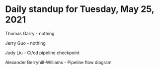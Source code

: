 # Daily standup for Tuesday, May 25, 2021

Thomas Garry - nothing

Jerry Guo - nothing

Judy Liu - Ci/cd pipeline checkpoint

Alexander Berryhill-Williams - Pipeline flow diagram